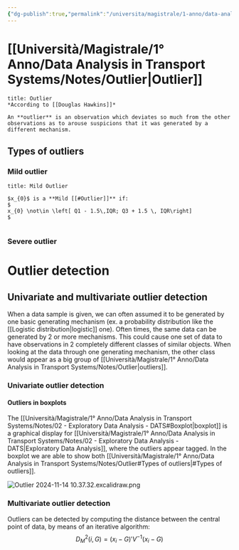 ```yaml
---
{"dg-publish":true,"permalink":"/universita/magistrale/1-anno/data-analysis-in-transport-systems/notes/outlier/","tags":["UNI"]}
---
```


# [[Università/Magistrale/1° Anno/Data Analysis in Transport Systems/Notes/Outlier\|Outlier]]


```ad-Definizione
title: Outlier
*According to [[Douglas Hawkins]]*

An **outlier** is an observation which deviates so much from the other observations as to arouse suspicions that it was generated by a different mechanism.

```

## Types of outliers

### Mild outlier

```ad-Definizione
title: Mild Outlier

$x_{0}$ is a **Mild [[#Outlier]]** if:
$
x_{0} \not\in \left[ Q1 - 1.5\,IQR; Q3 + 1.5 \, IQR\right]
$


```


### Severe outlier


# Outlier detection

## Univariate and multivariate outlier detection

When a data sample is given, we can often assumed it to be generated by one basic generating mechanism (ex. a probability distribution like the [[Logistic distribution\|logistic]] one). Often times, the same data can be generated by 2 or more mechanisms. This could cause one set of data to have observations in 2 completely different classes of similar objects. When looking at the data through one generating mechanism, the other class would appear as a big group of [[Università/Magistrale/1° Anno/Data Analysis in Transport Systems/Notes/Outlier\|outliers]].

### Univariate outlier detection

#### Outliers in boxplots

The [[Università/Magistrale/1° Anno/Data Analysis in Transport Systems/Notes/02 - Exploratory Data Analysis - DATS#Boxplot\|boxplot]] is a graphical display for [[Università/Magistrale/1° Anno/Data Analysis in Transport Systems/Notes/02 - Exploratory Data Analysis - DATS\|Exploratory Data Analysis]], where the outliers appear tagged. In the boxplot we are able to show both [[Università/Magistrale/1° Anno/Data Analysis in Transport Systems/Notes/Outlier#Types of outliers\|#Types of outliers]].

![Outlier 2024-11-14 10.37.32.excalidraw.png](/img/user/Universit%C3%A0/Magistrale/1%C2%B0%20Anno/Data%20Analysis%20in%20Transport%20Systems/Notes/Allegati/Outlier%202024-11-14%2010.37.32.excalidraw.png)



### Multivariate outlier detection

Outliers can be detected by computing the distance between the central point of data, by means of an iterative algorithm:
$$
D^{2}_{M}(i,G) = (x_{i}-G)'V^{-1}(x_{i}-G)
$$


